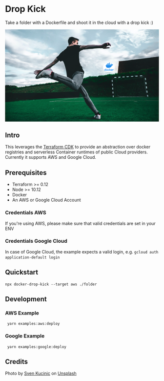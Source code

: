 # Drop Kick

Take a folder with a Dockerfile and shoot it in the cloud with a drop kick :)

![drop kick](./drop-kick.png)

## Intro

This leverages the [Terraform CDK](https://cdk.tf) to provide an abstraction over docker registries and serverless Container runtimes of public Cloud providers. Currently it supports AWS and Google Cloud.

## Prerequisites

- Terraform >= 0.12
- Node >= 10.12
- Docker
- An AWS or Google Cloud Account

### Credentials AWS

If you're using AWS, please make sure that valid credentials are set in your ENV

### Credentials Google Cloud

In case of Google Cloud, the example expects a valid login, e.g. `gcloud auth application-default login`

## Quickstart

```
npx docker-drop-kick --target aws ./folder
```

## Development

### AWS Example

```
 yarn examples:aws:deploy
```

### Google Example

```
 yarn examples:google:deploy
```

## Credits

<span>Photo by <a href="https://unsplash.com/@skucinic9?utm_source=unsplash&amp;utm_medium=referral&amp;utm_content=creditCopyText">Sven Kucinic</a> on <a href="https://unsplash.com/@skucinic9?utm_source=unsplash&amp;utm_medium=referral&amp;utm_content=creditCopyText">Unsplash</a></span>